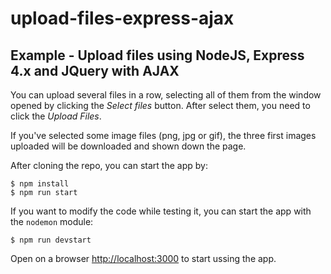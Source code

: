 # upload-files-express-ajax
## Example - Upload files using NodeJS, Express 4.x and JQuery with AJAX

You can upload several files in a row, selecting all of them from the window opened by clicking the *Select files* button. After select them, you need to click the *Upload Files*.

If you've selected some image files (png, jpg or gif), the three first images uploaded will be downloaded and shown down the page.

After cloning the repo, you can start the app by:

```shell
$ npm install
$ npm run start
```

If you want to modify the code while testing it, you can start the app with the `nodemon` module:

```shell
$ npm run devstart
```

Open on a browser <http://localhost:3000> to start ussing the app.
